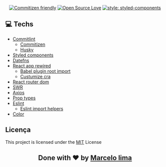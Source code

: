 <div align="center">

[![Commitizen friendly](https://img.shields.io/badge/commitizen-friendly-brightgreen.svg)](http://commitizen.github.io/cz-cli/)
[![Open Source Love](https://badges.frapsoft.com/os/mit/mit.svg?v=102)](https://github.com/ellerbrock/open-source-badge/)
[![style: styled-components](https://img.shields.io/badge/style-%F0%9F%92%85%20styled--components-orange.svg?colorB=daa357&colorA=db748e)](https://github.com/styled-components/styled-components)

</div>

## **:computer: Techs**

  - [Commitlint](https://github.com/conventional-changelog/commitlint)
    - [Commitizen](https://github.com/commitizen/cz-cli)
    - [Husky](https://github.com/typicode/husky)
  - [Styled components](https://github.com/styled-components/styled-components)
  - [Datefns](https://date-fns.org/docs/Getting-Started)
  - [React app rewired](https://github.com/timarney/react-app-rewired)
    - [Babel plugin root import](https://www.npmjs.com/package/babel-plugin-root-import)
    - [Custumize cra](https://github.com/arackaf/customize-cra)
  - [React router dom](https://reactrouter.com/web/guides/quick-start)
  - [SWR](https://github.com/vercel/swr)
  - [Axios](https://github.com/axios/axios)
  - [Prop types](https://github.com/facebook/prop-types)
  - [Eslint](https://github.com/eslint/eslint)
    - [Eslint import helpers](https://github.com/Tibfib/eslint-plugin-import-helpers)
  - [Color](https://github.com/Qix-/color)

## Licença

This project is licensed under the [MIT](https://github.com/christyanbrayan/be-the-hero/blob/master/LICENSE) License

<h2 align="center">Done with ❤️ by <a href="https://www.linkedin.com/in/mrlsk8/">Marcelo lima</a></h2>
